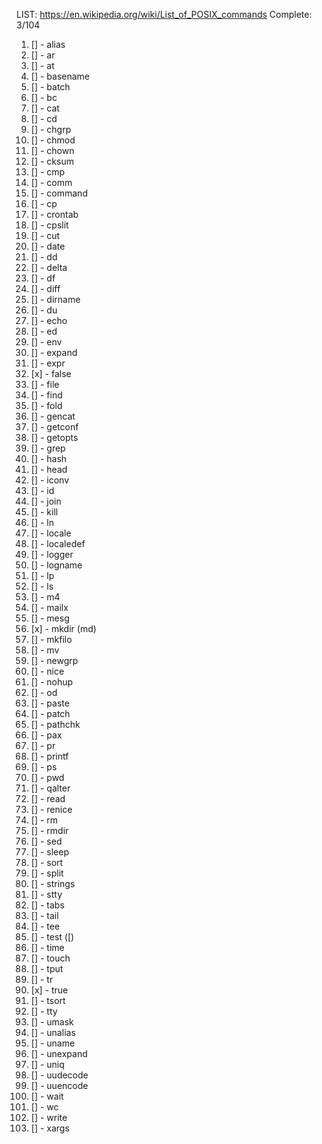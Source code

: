 LIST: https://en.wikipedia.org/wiki/List_of_POSIX_commands
Complete: 3/104

1. [] - alias
2. [] - ar
4. [] - at
5. [] - basename
6. [] - batch
7. [] - bc
10. [] - cat
11. [] - cd
12. [] - chgrp
13. [] - chmod
14. [] - chown
15. [] - cksum
16. [] - cmp
17. [] - comm
18. [] - command
20. [] - cp
21. [] - crontab
22. [] - cpslit
23. [] - cut
24. [] - date
25. [] - dd
26. [] - delta
27. [] - df
28. [] - diff
29. [] - dirname
30. [] - du
31. [] - echo
32. [] - ed
33. [] - env
34. [] - expand
35. [] - expr
36. [x] - false
37. [] - file
38. [] - find
39. [] - fold
40. [] - gencat
41. [] - getconf
42. [] - getopts
43. [] - grep
44. [] - hash
45. [] - head
46. [] - iconv
47. [] - id
48. [] - join
49. [] - kill
50. [] - ln
51. [] - locale
52. [] - localedef
53. [] - logger
54. [] - logname
55. [] - lp
56. [] - ls
57. [] - m4
58. [] - mailx
59. [] - mesg
60. [x] - mkdir (md)
61. [] - mkfilo
62. [] - mv
63. [] - newgrp
64. [] - nice
65. [] - nohup
66. [] - od
67. [] - paste
68. [] - patch
69. [] - pathchk
70. [] - pax
71. [] - pr
72. [] - printf
73. [] - ps
74. [] - pwd
75. [] - qalter
76. [] - read
77. [] - renice
78. [] - rm
79. [] - rmdir
80. [] - sed
81. [] - sleep
82. [] - sort
83. [] - split
84. [] - strings
85. [] - stty
86. [] - tabs
87. [] - tail
88. [] - tee
89. [] - test ([)
90. [] - time
91. [] - touch
92. [] - tput
93. [] - tr
94. [x] - true
95. [] - tsort
96. [] - tty
97. [] - umask
98. [] - unalias
99. [] - uname
100. [] - unexpand
101. [] - uniq
102. [] - uudecode
103. [] - uuencode
104. [] - wait
105. [] - wc
106. [] - write
107. [] - xargs